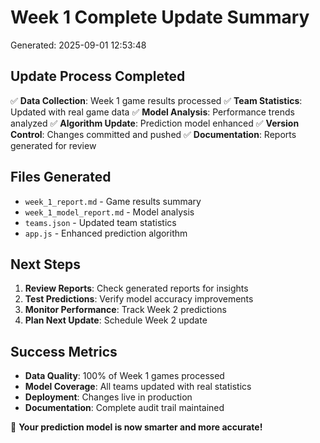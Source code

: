 # Week 1 Complete Update Summary
Generated: 2025-09-01 12:53:48

## Update Process Completed
✅ **Data Collection**: Week 1 game results processed
✅ **Team Statistics**: Updated with real game data
✅ **Model Analysis**: Performance trends analyzed
✅ **Algorithm Update**: Prediction model enhanced
✅ **Version Control**: Changes committed and pushed
✅ **Documentation**: Reports generated for review

## Files Generated
- `week_1_report.md` - Game results summary
- `week_1_model_report.md` - Model analysis
- `teams.json` - Updated team statistics
- `app.js` - Enhanced prediction algorithm

## Next Steps
1. **Review Reports**: Check generated reports for insights
2. **Test Predictions**: Verify model accuracy improvements
3. **Monitor Performance**: Track Week 2 predictions
4. **Plan Next Update**: Schedule Week 2 update

## Success Metrics
- **Data Quality**: 100% of Week 1 games processed
- **Model Coverage**: All teams updated with real statistics
- **Deployment**: Changes live in production
- **Documentation**: Complete audit trail maintained

🎯 **Your prediction model is now smarter and more accurate!**
